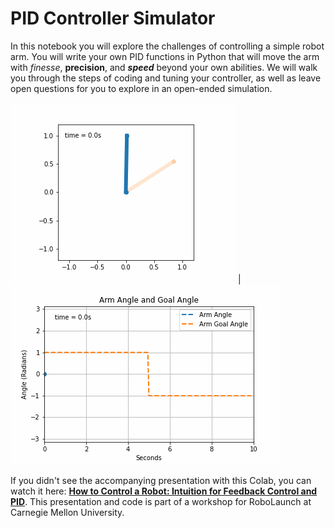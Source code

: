 # PID Controller Simulator
In this notebook you will explore the challenges of controlling a simple robot arm. You will write your own PID functions in Python that will move the arm with *finesse*, **precision**, and ***speed*** beyond your own abilities. We will walk you through the steps of coding and tuning your controller, as well as leave open questions for you to explore in an open-ended simulation. 

![](https://raw.githubusercontent.com/bradygm/PID-controller-simulator/main/media/armExample.gif)  |  ![](https://raw.githubusercontent.com/bradygm/PID-controller-simulator/main/media/graphExample.gif)

If you didn't see the accompanying presentation with this Colab, you can watch it here: [**How to Control a Robot: Intuition for Feedback Control and PID**](https://youtu.be/dR0nTvZqabQ). This presentation and code is part of a workshop for RoboLaunch at Carnegie Mellon University.

